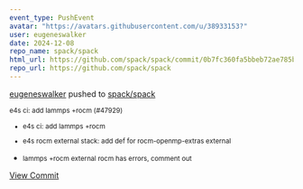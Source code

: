 ```yaml
---
event_type: PushEvent
avatar: "https://avatars.githubusercontent.com/u/38933153?"
user: eugeneswalker
date: 2024-12-08
repo_name: spack/spack
html_url: https://github.com/spack/spack/commit/0b7fc360fa5bbeb72ae785b45a8c779ad696d7f7
repo_url: https://github.com/spack/spack
---
```


<a href='https://github.com/eugeneswalker' target='_blank'>eugeneswalker</a> pushed to <a href='https://github.com/spack/spack' target='_blank'>spack/spack</a>

<small>e4s ci: add lammps +rocm (#47929)

* e4s ci: add lammps +rocm

* e4s rocm external stack: add def for rocm-openmp-extras external

* lammps +rocm external rocm has errors, comment out</small>

<a href='https://github.com/spack/spack/commit/0b7fc360fa5bbeb72ae785b45a8c779ad696d7f7' target='_blank'>View Commit</a>
